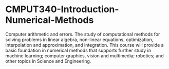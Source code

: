 # CMPUT340-Introduction-Numerical-Methods
Computer arithmetic and errors. The study of computational methods for solving problems in linear algebra, non-linear equations, optimization, interpolation and approximation, and integration. This course will provide a basic foundation in numerical methods that supports further study in machine learning; computer graphics, vision and multimedia; robotics; and other topics in Science and Engineering.
